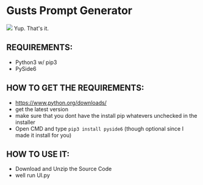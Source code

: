 # Gusts Prompt Generator
![](https://cdn.discordapp.com/attachments/1115298809682071572/1167725160317595688/169847777169038370.png?ex=654f2bcd&is=653cb6cd&hm=95036ed33bdb163afdc0944fc14791308150c62e491faf15a81494ea9b208288&)
Yup. That's it.


## REQUIREMENTS:
- Python3 w/ pip3
- PySide6

## HOW TO GET THE REQUIREMENTS:
- https://www.python.org/downloads/
- get the latest version
- make sure that you dont have the install pip whatevers unchecked in the installer
- Open CMD and type `pip3 install pyside6` (though optional since I made it install for you)

## HOW TO USE IT:
- Download and Unzip the Source Code
- well run UI.py